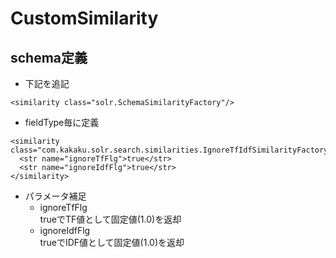 # CustomSimilarity

## schema定義

* 下記を追記
```
<similarity class="solr.SchemaSimilarityFactory"/>
```
* fieldType毎に定義
```
<similarity class="com.kakaku.solr.search.similarities.IgnoreTfIdfSimilarityFactory">
  <str name="ignoreTfFlg">true</str>
  <str name="ignoreIdfFlg">true</str>
</similarity>
```

* パラメータ補足
  * ignoreTfFlg  
  trueでTF値として固定値(1.0)を返却
  * ignoreIdfFlg  
  trueでIDF値として固定値(1.0)を返却
